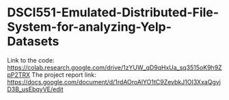 # DSCI551-Emulated-Distributed-File-System-for-analyzing-Yelp-Datasets
Link to the code: https://colab.research.google.com/drive/1zYUW_qD9qHxUa_sq3515oK9h9ZpP2TRX
The project report link: https://docs.google.com/document/d/1rdAOroAlYO1tC9ZevbkJ1OI3XxaQgvjD3B_usEbqyVE/edit

